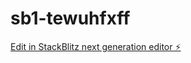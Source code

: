 # sb1-tewuhfxff

[Edit in StackBlitz next generation editor ⚡️](https://stackblitz.com/~/github.com/plugilode/sb1-tewuhfxff)
